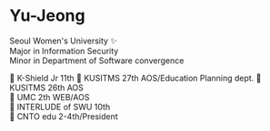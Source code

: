 # Yu-Jeong 


Seoul Women's University ✨  
Major in Information Security  
Minor in Department of Software convergence  

📌 K-Shield Jr 11th
📌 KUSITMS 27th AOS/Education Planning dept.
📌 KUSITMS 26th AOS   
📌 UMC 2th WEB/AOS  
📌 INTERLUDE of SWU 10th  
📌 CNTO edu 2-4th/President
